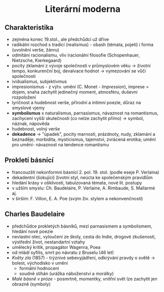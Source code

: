 # <div style="text-align: center">Literární moderna</div>

## Charakteristika

- zejména konec 19.stol., ale předchůdci už dříve
- radikální rozchod s tradicí (realismus) - obash (témata, pojetí) i forma (uvolnění verše, žánru)
- odmítání racionalismu, vliv iracionální filosofie (Schopenhauer, Nietzsche, Kierkegaard)
- pocity zklamání z vývoje společnosti v průmyslovém věku -> životní tempo, konkurenční boj, devalvace hodnot -> vymezování se vůči společnosti
- ividualismus, subjektivmus
- impresionismus - z výtv. umění (C. Monet - *Impression*), imprese = dojem, snaha zachytit jedinečný moment, atmosféru, duševní rozpoložení
- lyričnost a hudebnost verše, přírodní a intimní poezie, důraz na smyslové vjemy
- **symbolismus** x naturalismus, parnasismus, návaznost na romantismus, zachycení vyšší skutečnosti (co nelze zachytit přímo) -> symbol, náznak, nápověda
- hudebnost, volný verše
- **dekadence** -> "úpadek", pocity marnosti, prázdnoty, nudy, zklamání a beznaděje; morbidita, mysticismus, tajemství, zvrácená erotika; umění pro umění- návaznost na tendence romantismu

## Prokletí básnící

- francouzští nekonformní básníci 2. pol. 19. stol. (podle eseje P. Verlaina)
- dekadentní (šokující) životní styl, neúcta ke společenským pravidlům
- hledání krásy v ošklivosti, tabuizovaná témata, nové lit. postupy
- v užším smyslu: Ch. Baudelaire, P. Verlaine, A. Rimbaude, S. Mallarmé aj.
- v širším: F. Villon, E. A. Poe (svým živ. stylem a nekonvenčností)

## Charles Baudelaire

- předchůdce prokletých básníků, mezi parnasismem a symbolismem, hledání nové poezie
- nevlastní otec, vyloučení ze školy, cesta do Indie, drogové zkušenosti, výstřední život, nestandartní vztahy
- umělecký kritik, propagátor Wagenra, Poea
- od mládí syfilis, smrt po návratu z Bruselu (46 let)
- *Květy zla* (1857) - trýznivé sebevyjádření, odkrývání pravdy o světě -> bolest, východisko v umění
    - formální hodnocení
    - soudně stíhán (urážka náboženství a morálky)
- *Malé básně v próze* - posmrtně, momentky, vnitřní svět lze zachytit jen obrazně (symboly)